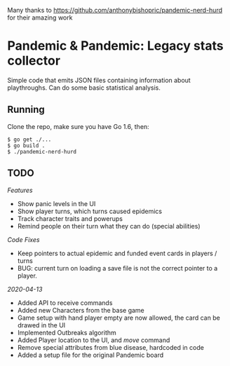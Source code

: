 Many thanks to https://github.com/anthonybishopric/pandemic-nerd-hurd for their amazing work

# Pandemic & Pandemic: Legacy stats collector

Simple code that emits JSON files containing information about playthroughs.
Can do some basic statistical analysis.

## Running

Clone the repo, make sure you have Go 1.6, then:

```
$ go get ./...
$ go build .
$ ./pandemic-nerd-hurd
```

## TODO

_Features_
* Show panic levels in the UI
* Show player turns, which turns caused epidemics
* Track character traits and powerups
* Remind people on their turn what they can do (special abilities)

_Code Fixes_
* Keep pointers to actual epidemic and funded event cards in players / turns
* BUG: current turn on loading a save file is not the correct pointer to a player.

_2020-04-13_
* Added API to receive commands
* Added new Characters from the base game 
* Game setup with hand player empty are now allowed, the card can be drawed in the UI
* Implemented Outbreaks algorithm
* Added Player location to the UI, and _move_ command
* Remove special attributes from blue disease, hardcoded in code
* Added a setup file for the original Pandemic board
